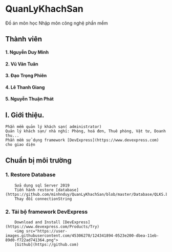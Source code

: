 # QuanLyKhachSan
Đồ án môn học Nhập môn công nghệ phần mềm
## Thành viên
#### 1. Nguyễn Duy Minh 
#### 2. Vũ Văn Tuân 
#### 3. Đạo Trọng Phiên
#### 4. Lê Thanh Giang
#### 5. Nguyễn Thuận Phát
## I. Giới thiệu.
    Phần mềm quản lý khách sạn( administrator)
    Quản lý khách sạn/ nhà nghỉ: Phòng, hoá đơn, Thuê phòng, Vật tư, Doanh thu...
    Phần mềm sử dụng framework [DevExpress](https://www.devexpress.com) cho giao diện
## Chuẩn bị môi trường
### 1. Restore Database 
        Sửa dụng sql Server 2019 
        Tiến hành restore [database](https://github.com/minhnduy/QuanLyKhachSan/blob/master/Database/QLKS.bak) 
        Thay đổi connectionString
### 2. Tải bộ framework DevExpress
        Download and Install [DevExpress](https://www.devexpress.com/Products/Try) 
        <img src="https://user-images.githubusercontent.com/45306270/124341894-0523e200-dbea-11eb-89d0-f722ad741364.png">
        [Github](https://github.com)
